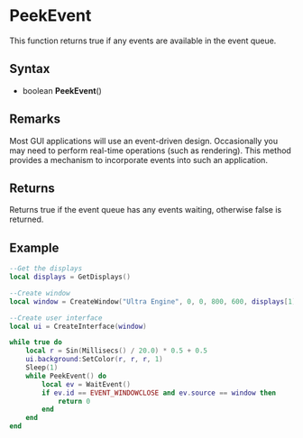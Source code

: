 # PeekEvent

This function returns true if any events are available in the event queue.

## Syntax

- boolean **PeekEvent**()

## Remarks

Most GUI applications will use an event-driven design. Occasionally you may need to perform real-time operations (such as rendering). This method provides a mechanism to incorporate events into such an application.

## Returns

Returns true if the event queue has any events waiting, otherwise false is returned.

## Example

```lua
--Get the displays
local displays = GetDisplays()

--Create window
local window = CreateWindow("Ultra Engine", 0, 0, 800, 600, displays[1])

--Create user interface
local ui = CreateInterface(window)

while true do
    local r = Sin(Millisecs() / 20.0) * 0.5 + 0.5
    ui.background:SetColor(r, r, r, 1)
    Sleep(1)
    while PeekEvent() do
        local ev = WaitEvent()
        if ev.id == EVENT_WINDOWCLOSE and ev.source == window then
            return 0
        end
    end
end
```
